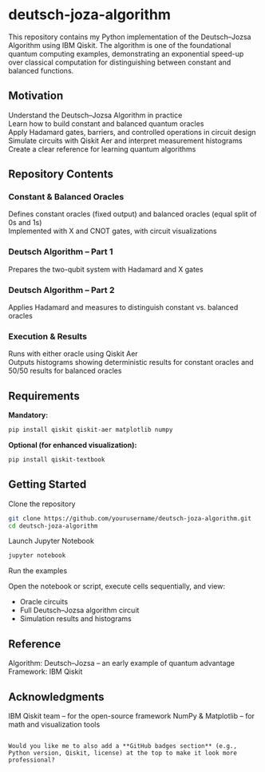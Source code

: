 # deutsch-joza-algorithm

This repository contains my Python implementation of the Deutsch–Jozsa Algorithm using IBM Qiskit. The algorithm is one of the foundational quantum computing examples, demonstrating an exponential speed-up over classical computation for distinguishing between constant and balanced functions.

## Motivation

Understand the Deutsch–Jozsa Algorithm in practice  
Learn how to build constant and balanced quantum oracles  
Apply Hadamard gates, barriers, and controlled operations in circuit design  
Simulate circuits with Qiskit Aer and interpret measurement histograms  
Create a clear reference for learning quantum algorithms  

## Repository Contents

### Constant & Balanced Oracles

Defines constant oracles (fixed output) and balanced oracles (equal split of 0s and 1s)  
Implemented with X and CNOT gates, with circuit visualizations  

### Deutsch Algorithm – Part 1

Prepares the two-qubit system with Hadamard and X gates  

### Deutsch Algorithm – Part 2

Applies Hadamard and measures to distinguish constant vs. balanced oracles  

### Execution & Results

Runs with either oracle using Qiskit Aer  
Outputs histograms showing deterministic results for constant oracles and 50/50 results for balanced oracles  

## Requirements

**Mandatory:**

```bash
pip install qiskit qiskit-aer matplotlib numpy
````

**Optional (for enhanced visualization):**

```bash
pip install qiskit-textbook
```

## Getting Started

Clone the repository

```bash
git clone https://github.com/yourusername/deutsch-joza-algorithm.git
cd deutsch-joza-algorithm
```

Launch Jupyter Notebook

```bash
jupyter notebook
```

Run the examples

Open the notebook or script, execute cells sequentially, and view:

* Oracle circuits
* Full Deutsch–Jozsa algorithm circuit
* Simulation results and histograms

## Reference

Algorithm: Deutsch–Jozsa – an early example of quantum advantage
Framework: IBM Qiskit

## Acknowledgments

IBM Qiskit team – for the open-source framework
NumPy & Matplotlib – for math and visualization tools

```

Would you like me to also add a **GitHub badges section** (e.g., Python version, Qiskit, license) at the top to make it look more professional?
```
